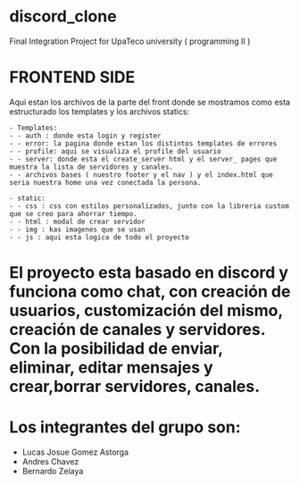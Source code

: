 # discord_clone
Final Integration Project for UpaTeco university ( programming II )


# FRONTEND SIDE 
Aqui estan los archivos de la parte del front donde se mostramos como esta estructurado los templates y los archivos statics:

    - Templates:
    - - auth : donde esta login y register
    - - error: la pagina donde estan los distintos templates de errores
    - - profile: aqui se visualiza el profile del usuario
    - - server: donde esta el create_server html y el server_ pages que muestra la lista de servidores y canales.
    - - archivos bases ( nuestro footer y el nav ) y el index.html que seria nuestra home una vez conectada la persona.

    - static:
    - - css : css con estilos personalizados, junto con la libreria custom que se creo para ahorrar tiempo.
    - - html : modal de crear servidor
    - - img : kas imagenes que se usan
    - - js : aqui esta logica de todo el proyecto

# El proyecto esta basado en discord y funciona como chat, con creación de usuarios, customización del mismo, creación de canales y servidores. Con la posibilidad de enviar, eliminar, editar mensajes y crear,borrar servidores, canales.

# Los integrantes del grupo son:
-  Lucas Josue Gomez Astorga
-  Andres Chavez
-  Bernardo Zelaya
